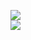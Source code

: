 [![](https://img.shields.io/badge/Made%20With-Github%20Spray-lightgrey.svg?style=for-the-badge&logo=github)](https://github.com/Annihil/github-spray#19781)  
[![](https://i.imgur.com/2DrTn0Z.gif)](https://github.com/Annihil/github-spray)